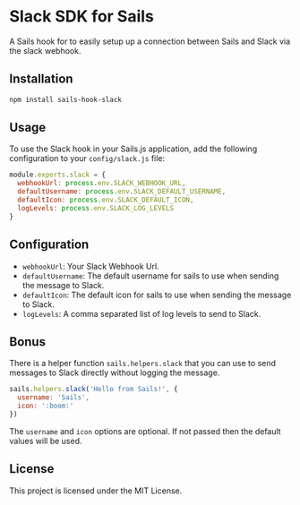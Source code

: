 # Slack SDK for Sails

A Sails hook for to easily setup up a connection between Sails and Slack via the slack webhook.

## Installation

```bash
npm install sails-hook-slack
```

## Usage

To use the Slack hook in your Sails.js application, add the following configuration to your `config/slack.js` file:

```javascript
module.exports.slack = {
  webhookUrl: process.env.SLACK_WEBHOOK_URL,
  defaultUsername: process.env.SLACK_DEFAULT_USERNAME,
  defaultIcon: process.env.SLACK_DEFAULT_ICON,
  logLevels: process.env.SLACK_LOG_LEVELS
}
```

## Configuration

- `webhookUrl`: Your Slack Webhook Url.
- `defaultUsername`: The default username for sails to use when sending the message to Slack.
- `defaultIcon`: The default icon for sails to use when sending the message to Slack.
- `logLevels`: A comma separated list of log levels to send to Slack.

## Bonus

There is a helper function `sails.helpers.slack` that you can use to send messages to Slack directly without logging the message.

```javascript
sails.helpers.slack('Hello from Sails!', {
  username: 'Sails',
  icon: ':boom:'
})
```

The `username` and `icon` options are optional. If not passed then the default values will be used.

## License

This project is licensed under the MIT License.

